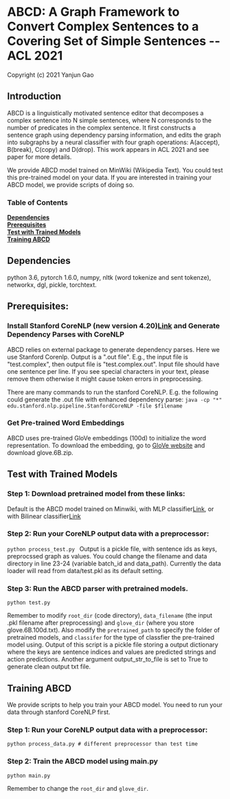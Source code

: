 # ABCD: A Graph Framework to Convert Complex Sentences to a Covering Set of Simple Sentences -- ACL 2021 

Copyright (c) 2021 Yanjun Gao 

## Introduction 
ABCD is a linguistically motivated sentence editor that decomposes a complex sentence into N simple sentences, where N corresponds to the number of predicates in the complex sentence. It first constructs a sentence graph using dependency parsing information, and edits the graph into subgraphs by a neural classifier with four graph operations: A(accept), B(break), C(copy) and D(drop). This work appears in ACL 2021 and see paper for more details. 

We provide ABCD model trained on MinWiki (Wikipedia Text). You could test this pre-trained model on your data. If you are interested in training your ABCD model, we provide scripts of doing so. 

### Table of Contents
**[Dependencies](#dependencies)**<br>
**[Prerequisites](#prerequisites)**<br>
**[Test with Trained Models](#test)**<br>
**[Training ABCD](#train)**<br>


## Dependencies
python 3.6, pytorch 1.6.0, numpy, nltk (word tokenize and sent tokenze), networkx, dgl, pickle, torchtext. 

## Prerequisites:

### Install Stanford CoreNLP (new version 4.20)[Link](https://stanfordnlp.github.io/CoreNLP/index.html) and Generate Dependency Parses with CoreNLP 
ABCD relies on external package to generate dependency parses. Here we use Stanford Corenlp. Output is a ".out file". E.g., the input file is "test.complex", then output file is "test.complex.out". Input file should have one sentence per line. If you see special characters in your text, please remove them otherwise it might cause token errors in preprocessing. 

There are many commands to run the stanford CoreNLP. E.g. the following could generate the .out file with enhanced dependency parse: 
``
java -cp "*" edu.stanford.nlp.pipeline.StanfordCoreNLP -file $filename 
``

### Get Pre-trained Word Embeddings
ABCD uses pre-trained GloVe embeddings (100d) to initialize the word representation. To download the embedding, go to [GloVe website](https://nlp.stanford.edu/projects/glove/) and download glove.6B.zip.   


## Test with Trained Models  

### Step 1: Download pretrained model from these links:
Default is the ABCD model trained on Minwiki, with MLP classifier[Link](https://drive.google.com/file/d/146NQ9vx5GOcHn1geGI-WgjGEJ-RE5w-4/view?usp=sharing), or with Bilinear classifier[Link](https://drive.google.com/file/d/1I11gAVngLSaTJASYr9zyUCAiRhnkWx8f/view?usp=sharing) 


### Step 2: Run your CoreNLP output data with a preprocessor:

``
python process_test.py 
``
Output is a pickle file, with sentence ids as keys, preprocssed graph as values. You could change the filename and data directory in line 23-24 (variable batch_id and data_path). Currently the data loader will read from data/test.pkl as its default setting. 

### Step 3: Run the ABCD parser with pretrained models. 
```
python test.py 
```
Remember to modify ``root_dir`` (code directory), ``data_filename`` (the input .pkl filename after preprocessing) and ``glove_dir`` (where you store glove.6B.100d.txt). Also modify the ``pretrained_path`` to specify the folder of pretrained models, and ``classifer`` for the type of classfier the pre-trained model using. Output of this script is a pickle file storing a output dictionary where the keys are sentence indices and values are predicted strings and action predictions. Another argument output_str_to_file is set to True to generate clean output txt file. 


## Training ABCD
We provide scripts to help you train your ABCD model. You need to run your data through stanford CoreNLP first. 

### Step 1:  Run your CoreNLP output data with a preprocessor:
```
python process_data.py # different preprocessor than test time 
```


### Step 2:  Train the ABCD model using main.py 
```
python main.py 
```
Remember to change the ``root_dir`` and ``glove_dir``. 
